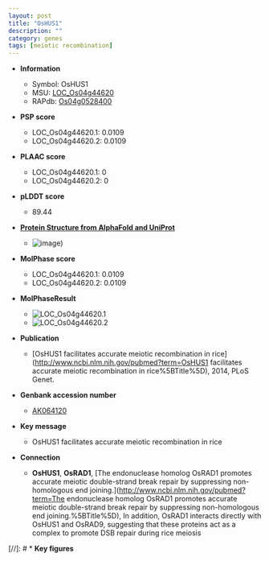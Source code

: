 ```yaml
---
layout: post
title: "OsHUS1"
description: ""
category: genes
tags: [meiotic recombination]
---
```


* **Information**  
    + Symbol: OsHUS1  
    + MSU: [LOC_Os04g44620](http://rice.plantbiology.msu.edu/cgi-bin/ORF_infopage.cgi?orf=LOC_Os04g44620)  
    + RAPdb: [Os04g0528400](http://rapdb.dna.affrc.go.jp/viewer/gbrowse_details/irgsp1?name=Os04g0528400)  

* **PSP score**  
    + LOC_Os04g44620.1: 0.0109 
    + LOC_Os04g44620.2: 0.0109 

* **PLAAC score**  
    + LOC_Os04g44620.1: 0 
    + LOC_Os04g44620.2: 0 

* **pLDDT score**
    + 89.44

* **[Protein Structure from AlphaFold and UniProt](https://www.uniprot.org/uniprotkb/Q7XS44/entry#structure)**
    + ![image](https://ricepsp.github.io/images/Q7/AF-Q7XS44-F1.png))

* **MolPhase score**
    + LOC_Os04g44620.1: 0.0109
    + LOC_Os04g44620.2: 0.0109

* **MolPhaseResult**
    + ![LOC_Os04g44620.1](https://ricepsp.github.io/pictures/LOC_Os04g/LOC_Os04g44620.1.png)
    + ![LOC_Os04g44620.2](https://ricepsp.github.io/pictures/LOC_Os04g/LOC_Os04g44620.2.png)

* **Publication**  
    + [OsHUS1 facilitates accurate meiotic recombination in rice](http://www.ncbi.nlm.nih.gov/pubmed?term=OsHUS1 facilitates accurate meiotic recombination in rice%5BTitle%5D), 2014, PLoS Genet.

* **Genbank accession number**  
    + [AK064120](http://www.ncbi.nlm.nih.gov/nuccore/AK064120)

* **Key message**  
    + OsHUS1 facilitates accurate meiotic recombination in rice

* **Connection**  
    + __OsHUS1__, __OsRAD1__, [The endonuclease homolog OsRAD1 promotes accurate meiotic double-strand break repair by suppressing non-homologous end joining.](http://www.ncbi.nlm.nih.gov/pubmed?term=The endonuclease homolog OsRAD1 promotes accurate meiotic double-strand break repair by suppressing non-homologous end joining.%5BTitle%5D), In addition, OsRAD1 interacts directly with OsHUS1 and OsRAD9, suggesting that these proteins act as a complex to promote DSB repair during rice meiosis

[//]: # * **Key figures**  


